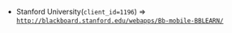 - Stanford University(`client_id=1196`) => [`http://blackboard.stanford.edu/webapps/Bb-mobile-BBLEARN/`](http://blackboard.stanford.edu/webapps/Bb-mobile-BBLEARN/)

